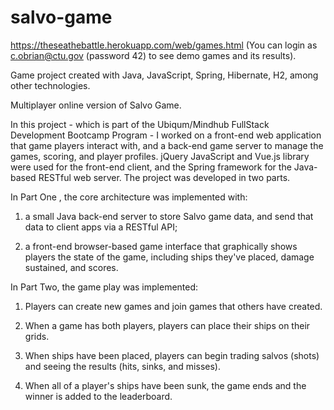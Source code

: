 # salvo-game

https://theseathebattle.herokuapp.com/web/games.html
(You can login as c.obrian@ctu.gov (password 42) to see demo games and its results).

Game project created with Java, JavaScript, Spring, Hibernate, H2, among other technologies.

Multiplayer online version of Salvo Game.

In this project - which is part of the Ubiqum/Mindhub FullStack Development Bootcamp Program -  I worked on a front-end web application that game players interact with, and a back-end game server to manage the games, scoring, and player profiles. jQuery JavaScript and Vue.js library were used for the front-end client, and the Spring framework for the Java-based RESTful web server.
The project was developed in two parts.

In Part One , the core architecture was implemented with: 

1. a small Java back-end server to store Salvo game data, and send that data to client apps via a RESTful API; 

2. a front-end browser-based game interface that graphically shows players the state of the game, including ships they've placed, damage sustained, and scores.

In Part Two, the game play was implemented: 

1. Players can create new games and join games that others have created.

2. When a game has both players, players can place their ships on their grids.

3. When ships have been placed, players can begin trading salvos (shots) and seeing the results (hits, sinks, and misses).

4. When all of a player's ships have been sunk, the game ends and the winner is added to the leaderboard.


